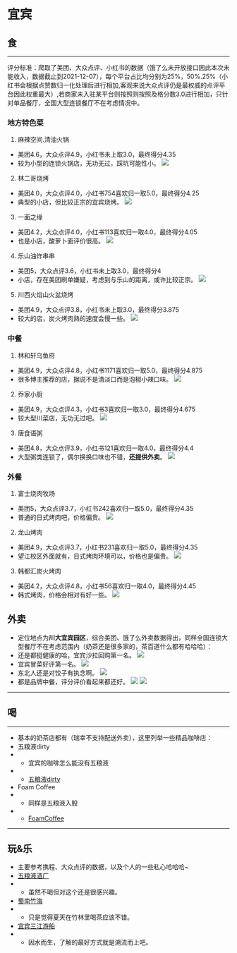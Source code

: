 # 宜宾
## 食
---
评分标准：爬取了美团、大众点评、小红书的数据（饿了么未开放接口因此本次未能收入，数据截止到2021-12-07），每个平台占比均分别为25%，50%.25%（小红书会根据点赞数归一化处理后进行相加,客观来说大众点评仍是最权威的点评平台因此权重最大）,若商家未入驻某平台则按照则按照及格分数3.0进行相加，只针对单品餐厅，全国大型连锁餐厅不在考虑情况中。
### 地方特色菜
1. 麻辣空间.清油火锅
+ 美团4.6，大众点评4.9，小红书未上取3.0，最终得分4.35
+ 较为小型的连锁火锅店，无功无过，踩坑可能性小。
![](1.png)
2. 林二哥烧烤
+ 美团4.0，大众点评4.0，小红书754喜欢归一取5.0，最终得分4.25
+ 典型的小店，但比较正宗的宜宾烧烤。
![](2.png)
3. 一面之缘
+ 美团4.2，大众点评4.0，小红书113喜欢归一取4.0，最终得分4.05
+ 也是小店，酸萝卜面评价很高。
![](3.png)
4. 乐山油炸串串
+ 美团5，大众点评3.6，小红书未上取3.0，最终得分4
+ 小店，存在美团刷单嫌疑，考虑到与乐山的距离，或许比较正宗。
![](4.png)
5. 川西火焰山火盆烧烤
+ 美团4.9，大众点评3.8，小红书未上取3.0，最终得分3.875
+ 较大的店，炭火烤肉熟的速度会慢一些。
![](5.png)
### 中餐
1. 林和轩乌鱼府
+ 美团4.9，大众点评4.8，小红书1171喜欢归一取5.0，最终得分4.875
+ 很多博主推荐的店，据说不是清淡口而是泡椒小辣口味。
![](6.png)
2. 乔家小厨
+ 美团4.9，大众点评4.3，小红书3喜欢归一取3.0，最终得分4.675
+ 较大型川菜店，无功无过吧。
![](7.png)
3. 唐食语粥
+ 美团4.8，大众点评3.9，小红书121喜欢归一取4.0，最终得分4.4
+ 大型粥类连锁了，偶尔换换口味也不错，**还提供外卖**。
![](8.png)
### 外餐
1. 富士烧肉牧场
+ 美团5，大众点评3.7，小红书242喜欢归一取5.0，最终得分4.35
+ 普通的日式烤肉吧，价格偏贵。
![](10.png)
2. 龙山烤肉
+ 美团4.9，大众点评3.7，小红书231喜欢归一取5.0，最终得分4.35
+ 望江校区外面就有，日式烤肉环境可以，价格也是偏贵。
![](11.png)
3. 韩都汇炭火烤肉
+ 美团4.2，大众点评4.8，小红书56喜欢归一取4.0，最终得分4.45
+ 韩式烤肉，价格会相对有好一些。
![](12.png)
## 外卖
+ 定位地点为**川大宜宾园区**，综合美团、饿了么外卖数据得出，同样全国连锁大型餐厅不在考虑范围内（奶茶还是很多家的，茶百道什么都有哈哈哈）：
+ 还是都挺健康的哈，宜宾沙拉回购第一名。
![](13.png)
+ 宜宾冒菜好评第一名。
![](14.png)
+ 东北人还是对饺子有执念啊。
![](15.png)
+ 都是品牌中餐，评分评价看起来都还好。
![](16.png)
![](17.png)
---
## 喝
---
+ 基本的奶茶店都有（瑞幸不支持配送外卖），这里列举一些精品咖啡店：
+ 五粮液dirty
+ + 宜宾的咖啡怎么能没有五粮液
+ + [五粮液dirty](http://xhslink.com/uNJEZe)
+ Foam Coffee
+ + 同样是五粮液入股
+ + [FoamCoffee]( http://xhslink.com/w2WEZe)
---

## 玩&乐
+ 主要参考携程、大众点评的数据，以及个人的一些私心哈哈哈~
+ [五粮液酒厂](https://m.ctrip.com/webapp/you/gspoi/sight/278/49794.html?seo=0&ishidenavbar=yes&popup=close&autoawaken=close&scene=basic&s_guid=05FFD5B5-A559-4651-A494-2BD5DA7AC970
)
+ + 虽然不喝但对这个还是很感兴趣。
+ [蜀南竹海](https://m.ctrip.com/webapp/you/gspoi/sight/3114/18674.html?seo=0&ishidenavbar=yes&popup=close&autoawaken=close&scene=basic&s_guid=9036E4D5-A174-4FAA-82D0-5F19EF5AC6A0
)
+ + 只是觉得夏天在竹林里喝茶应该不错。
+ [宜宾三江游船](https://m.ctrip.com/webapp/you/gspoi/sight/278/5713248.html?seo=0&ishidenavbar=yes&popup=close&autoawaken=close&scene=basic&s_guid=3092CD09-A7B8-490D-A531-B23FED06DA1B
)
+ + 因水而生，了解的最好方式就是溯流而上吧。

